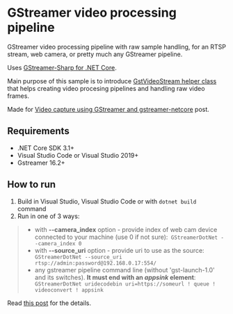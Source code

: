 # GStreamer video processing pipeline
GStreamer video processing pipeline with raw sample handling, for an RTSP stream, web camera, or pretty much any GStreamer pipeline. 

Uses [GStreamer-Sharp for .NET Core](https://github.com/vladkol/gstreamer-netcore). 

Main purpose of this sample is to introduce [GstVideoStream helper class](GstVideoStream/GstVideoStream.cs) that helps creating video procesing pipelines and handling raw video frames. 

Made for [Video capture using GStreamer and gstreamer-netcore](https://vladkol.com/posts/gstreamer/) post. 

## Requirements 
* .NET Core SDK 3.1+ 
* Visual Studio Code or Visual Studio 2019+ 
* Gstreamer 16.2+ 

## How to run 
1. Build in Visual Studio, Visual Studio Code or with ```dotnet build``` command
2. Run in one of 3 ways: 
> * with **--camera_index** option - provide index of web cam device connected to your machine (use 0 if not sure):``` GStreamerDotNet --camera_index 0```
> * with **--source_uri** option - provide uri to use as the source:``` GStreamerDotNet --source_uri rtsp://admin:password@192.168.0.17:554/``` 
> * any gstreamer pipeline command line (without 'gst-launch-1.0' and its switches). **It must end with an *appsink* element**: 
``` GStreamerDotNet uridecodebin uri=https://someurl ! queue ! videoconvert ! appsink```

Read [this post](https://vladkol.com/posts/gstreamer/) for the details.
